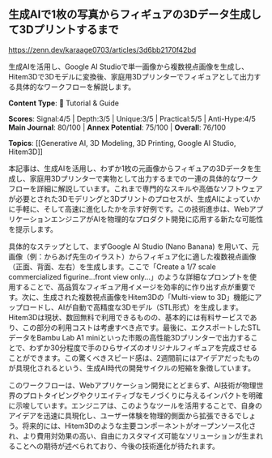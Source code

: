 ## 生成AIで1枚の写真からフィギュアの3Dデータ生成して3Dプリントするまで

https://zenn.dev/karaage0703/articles/3d6bb2170f42bd

生成AIを活用し、Google AI Studioで単一画像から複数視点画像を生成し、Hitem3Dで3Dモデルに変換後、家庭用3Dプリンターでフィギュアとして出力する具体的なワークフローを解説します。

**Content Type**: 📖 Tutorial & Guide

**Scores**: Signal:4/5 | Depth:3/5 | Unique:3/5 | Practical:5/5 | Anti-Hype:4/5
**Main Journal**: 80/100 | **Annex Potential**: 75/100 | **Overall**: 76/100

**Topics**: [[Generative AI, 3D Modeling, 3D Printing, Google AI Studio, Hitem3D]]

本記事は、生成AIを活用し、わずか1枚の元画像からフィギュアの3Dデータを生成し、家庭用3Dプリンターで実物として出力するまでの一連の具体的なワークフローを詳細に解説しています。これまで専門的なスキルや高価なソフトウェアが必要とされた3Dモデリングと3Dプリントのプロセスが、生成AIによっていかに手軽に、そして高速に進化したかを示す好例です。この技術進歩は、WebアプリケーションエンジニアがAIを物理的なプロダクト開発に応用する新たな可能性を提示します。

具体的なステップとして、まずGoogle AI Studio (Nano Banana) を用いて、元画像（例：からあげ先生のイラスト）からフィギュア化に適した複数視点画像（正面、背面、左右）を生成します。ここで「Create a 1/7 scale commercialized figurine...front view only...」のような詳細なプロンプトを使用することで、高品質なフィギュア用イメージを効率的に作り出す点が重要です。次に、生成された複数視点画像をHitem3Dの「Multi-view to 3D」機能にアップロードし、AIが自動で高精度な3Dモデル（STL形式）を生成します。Hitem3Dは現状、数回無料で利用できるものの、基本的には有料サービスであり、この部分の利用コストは考慮すべき点です。最後に、エクスポートしたSTLデータをBambu Lab A1 miniといった市販の高性能3Dプリンターで出力することで、わずか30分程度で手のひらサイズのオリジナルフィギュアを完成させることができます。この驚くべきスピード感は、2週間前にはアイデアだったものが具現化されるという、生成AI時代の開発サイクルの短縮を象徴しています。

このワークフローは、Webアプリケーション開発にとどまらず、AI技術が物理世界のプロトタイピングやクリエイティブなモノづくりに与えるインパクトを明確に示唆しています。エンジニアは、このようなツールを活用することで、自身のアイデアを迅速に具現化し、ユーザー体験を物理的側面から拡張できるでしょう。将来的には、Hitem3Dのような主要コンポーネントがオープンソース化され、より費用対効果の高い、自由にカスタマイズ可能なソリューションが生まれることへの期待が述べられており、今後の技術進化が待たれます。